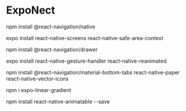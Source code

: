 # ExpoNect

npm install @react-navigation/native

expo install react-native-screens react-native-safe-area-context

npm install @react-navigation/drawer

expo install react-native-gesture-handler react-native-reanimated

npm install @react-navigation/material-bottom-tabs react-native-paper react-native-vector-icons

npm i expo-linear-gradient

npm install react-native-animatable --save
